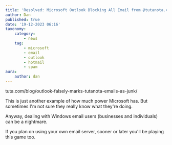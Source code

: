 ```yaml
---
title: 'Resolved: Microsoft Outlook Blocking All Email from @tutanota.com Domain as Spam.'
author: Dan
published: true
date: '19-12-2023 06:16'
taxonomy:
    category:
        - news
    tag:
        - microsoft
        - email
        - outlook
        - hotmail
        - spam
aura:
    author: dan
---
```


tuta.com/blog/outlook-falsely-marks-tutanota-emails-as-junk/

This is just another example of how much power Microsoft has. But sometimes I'm not sure they really know what they're doing. 

Anyway, dealing with Windows email users (businesses and individuals) can be a nightmare.

If you plan on using your own email server, sooner or later you'll be playing this game too.